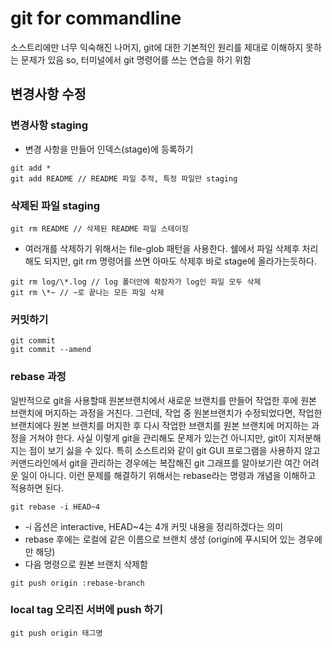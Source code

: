 # git for commandline
소스트리에만 너무 익숙해진 나머지, git에 대한 기본적인 원리를 제대로 이해하지 못하는 문제가 있음
so, 터미널에서 git 명령어를 쓰는 연습을 하기 위함

## 변경사항 수정 

### 변경사항 staging
* 변경 사항을 만들어 인덱스(stage)에 등록하기
```
git add *
git add README // README 파일 추적, 특정 파일만 staging
```
### 삭제된 파일 staging
```
git rm README // 삭제된 README 파일 스테이징
```
* 여러개를 삭제하기 위해서는 file-glob 패턴을 사용한다. 쉘에서 파일 삭제후 처리해도 되지만, git rm 명령어를 쓰면 아마도 삭제후 바로 stage에 올라가는듯하다.
```
git rm log/\*.log // log 폴더안에 확장자가 log인 파일 모두 삭제
git rm \*~ // ~로 끝나는 모든 파일 삭제

```
### 커밋하기
```
git commit 
git commit --amend
```
### rebase 과정
일반적으로 git을 사용할때 원본브랜치에서 새로운 브랜치를 만들어 작업한 후에 원본 브랜치에 머지하는 과정을 거친다.
그런데, 작업 중 원본브랜치가 수정되었다면, 작업한 브랜치에다 원본 브랜치를 머지한 후 다시 작업한 브랜치를 원본 브랜치에 머지하는 과정을 거쳐야 한다.
사실 이렇게 git을 관리해도 문제가 있는건 아니지만, git이 지저분해지는 점이 보기 싫을 수 있다.
특히 소스트리와 같이 git GUI 프로그램을 사용하지 않고 커맨드라인에서 git을 관리하는 경우에는 복잡해진 git 그래프를 알아보기란 여간 어려운 일이 아니다.
이런 문제를 해결하기 위해서는 rebase라는 명령과 개념을 이해하고 적용하면 된다.
```
git rebase -i HEAD~4 
```
* -i 옵션은 interactive, HEAD~4는 4개 커밋 내용을 정리하겠다는 의미
* rebase 후에는 로컬에 같은 이름으로 브랜치 생성 (origin에 푸시되어 있는 경우에만 해당)
* 다음 명령으로 원본 브랜치 삭제함
```
git push origin :rebase-branch
```

### local tag 오리진 서버에 push 하기
```
git push origin 태그명
```
